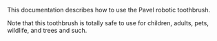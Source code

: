 This documentation describes how to use the Pavel robotic toothbrush.

Note that this toothbrush is totally safe to use for children, adults, pets, wildlife, and trees and such.
